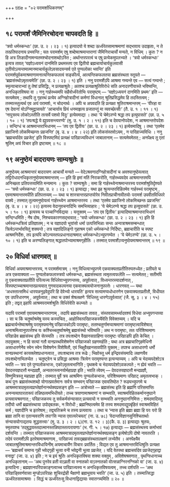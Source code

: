 +++
title = "०२ परामर्शाधिकरणम्"

+++

## १८ परामर्शं जैमिनिरचोदना चापवदति हि ॥

‘त्रयो धर्मस्कन्धाः’ (छा. उ. २ । २३ । १) इत्यादयो ये शब्दा ऊर्ध्वरेतसामाश्रमाणां सद्भावाय उदाहृताः, न ते तत्प्रतिपादनाय प्रभवन्ति ; यतः परामर्शम् एषु शब्देष्वाश्रमान्तराणां जैमिनिराचार्यो मन्यते, न विधिम् । कुतः ? न हि अत्र लिङादीनामन्यतमश्चोदनाशब्दोऽस्ति ; अर्थान्तरपरत्वं च एषु प्रत्येकमुपलभ्यते । ‘त्रयो धर्मस्कन्धाः’ इत्यत्र तावत् ‘यज्ञोऽध्ययनं दानमिति प्रथमस्तप एव द्वितीयो ब्रह्मचार्याचार्यकुलवासी तृतीयोऽत्यन्तमात्मानमाचार्यकुलेऽवसादयन्सर्व एते पुण्यलोका भवन्ति’ इति परामर्शपूर्वकमाश्रमाणामनात्यन्तिकफलत्वं सङ्कीर्त्य, आत्यन्तिकफलतया ब्रह्मसंस्थता स्तूयते — ‘ब्रह्मसंस्थोऽमृतत्वमेति’ (छा. उ. २ । २३ । १) इति । ननु परामर्शेऽपि आश्रमा गम्यन्ते एव — सत्यं गम्यन्ते ; स्मृत्याचाराभ्यां तु तेषां प्रसिद्धिः, न प्रत्यक्षश्रुतेः ; अतश्च प्रत्यक्षश्रुतिविरोधे सति अनादरणीयास्ते भविष्यन्ति, अनधिकृतविषया वा । ननु गार्हस्थ्यमपि सहैवोर्ध्वरेतोभिः परामृष्टम् — ‘यज्ञोऽध्ययनं दानमिति प्रथमः’ इति — सत्यमेवम् ; तथापि तु गृहस्थं प्रत्येव अग्निहोत्रादीनां कर्मणां विधानात् श्रुतिप्रसिद्धमेव हि तदस्तित्वम् ; तस्मात्स्तुत्यर्थ एव अयं परामर्शः, न चोदनार्थः । अपि च अपवदति हि प्रत्यक्षा श्रुतिराश्रमान्तरम् — ‘वीरहा वा एष देवानां योऽग्निमुद्वासयते’ ‘आचार्याय प्रियं धनमाहृत्य प्रजातन्तुं मा व्यवच्छेत्सीः’ (तै. उ. १ । ११ । १) ‘नापुत्रस्य लोकोऽस्तीति तत्सर्वे पशवो विदुः’ इत्येवमाद्या । तथा ‘ये चेमेऽरण्ये श्रद्धा तप इत्युपासते’ (छा. उ. ५ । १० । १) ‘तपःश्रद्धे ये ह्युपवसन्त्यरण्ये’ (मु. उ. १ । २ । ११) इति च देवयानोपदेशः, न आश्रमान्तरोपदेशः । सन्दिग्धं च आश्रमान्तराभिधानम् — ‘तप एव द्वितीयः’ (छा. उ. २ । २३ । १) इत्येवमादिषु । तथा ‘एतमेव प्रव्राजिनो लोकमिच्छन्तः प्रव्रजन्ति’ (बृ. उ. ४ । ४ । २२) इति लोकसंस्तवोऽयम् , न पारिव्राज्यविधिः । ननु ‘ब्रह्मचर्यादेव प्रव्रजेत्’ इति विस्पष्टमिदं प्रत्यक्षं पारिव्राज्यविधानं जाबालानाम् — सत्यमेवमेतत् ; अनपेक्ष्य तु एतां श्रुतिम् अयं विचार इति द्रष्टव्यम् ॥ १८ ॥

## १९ अनुष्ठेयं बादरायणः साम्यश्रुतेः ॥

अनुष्ठेयम् आश्रमान्तरं बादरायण आचार्यो मन्यते — वेदेऽश्रवणादग्निहोत्रादीनां च अवश्यानुष्ठेयत्वात् तद्विरोधादनधिकृतानुष्ठेयमाश्रमान्तरम् — इति हि इमां मतिं निराकरोति, गार्हस्थ्यवदेव आश्रमान्तरमपि अनिच्छता प्रतिपत्तव्यमिति मन्यमानः । कुतः ? साम्यश्रुतेः ; समा हि गार्हस्थ्येनाश्रमान्तरस्य परामर्शश्रुतिर्दृश्यते — ‘त्रयो धर्मस्कन्धाः’ (छा. उ. २ । २३ । १) इत्याद्या ; यथा इह श्रुत्यन्तरविहितमेव गार्हस्थ्यं परामृष्टम् , एवमाश्रमान्तरमपीति प्रतिपत्तव्यम् — यथा च शास्त्रान्तरप्राप्तयोरेव निवीतप्राचीनावीतयोः परामर्श उपवीतविधिपरे वाक्ये ; तस्मात् तुल्यमनुष्ठेयत्वं गार्हस्थ्येन आश्रमान्तरस्य । तथा ‘एतमेव प्रव्राजिनो लोकमिच्छन्तः प्रव्रजन्ति’ (बृ. उ. ४ । ४ । २२) इत्यस्य वेदानुवचनादिभिः समभिव्याहारः ; ‘ये चेमेऽरण्ये श्रद्धा तप इत्युपासते’ (छा. उ. ५ । १० । १) इत्यस्य च पञ्चाग्निविद्यया । यत्तूक्तम् — ‘तप एव द्वितीयः’ इत्यादिष्वाश्रमान्तराभिधानं सन्दिग्धमिति ; नैष दोषः, निश्चयकारणसद्भावात् ; ‘त्रयो धर्मस्कन्धाः’ (छा. उ. २ । २३ । १) इति हि धर्मस्कन्धत्रित्वं प्रतिज्ञातम् ; न च यज्ञादयो भूयांसो धर्मा उत्पत्तिभिन्नाः सन्तः अन्यत्राश्रमसम्बन्धात् त्रित्वेऽन्तर्भावयितुं शक्यन्ते ; तत्र यज्ञादिलिङ्गो गृहाश्रम एको धर्मस्कन्धो निर्दिष्टः, ब्रह्मचारीति च स्पष्ट आश्रमनिर्देशः, तप इत्यपि कोऽन्यस्तपःप्रधानादाश्रमात् धर्मस्कन्धोऽभ्युपगम्येत । ‘ये चेमेऽरण्ये’ (छा. उ. ५ । १० । १) इति च अरण्यलिङ्गात् श्रद्धातपोभ्यामाश्रमगृहीतिः । तस्मात् परमार्शेऽप्यनुष्ठेयमाश्रमान्तरम् ॥ १९ ॥

## २० विधिर्वा धारणवत् ॥

विधिर्वा अयमाश्रमान्तरस्य, न परामर्शमात्रम् । ननु विधित्वाभ्युपगमे एकवाक्यताप्रतीतिरुपरुध्येत ; प्रतीयते च अत्र एकवाक्यता — पुण्यलोकफलास्त्रयो धर्मस्कन्धाः, ब्रह्मसंस्थता त्वमृतत्वफलेति — सत्यमेतत् ; सतीमपि तु एकवाक्यताप्रतीतिं परित्यज्य विधिरेवाभ्युपगन्तव्यः, अपूर्वत्वात् , विध्यन्तरस्यादर्शनात् , विस्पष्टाच्चाश्रमान्तरप्रत्ययात् गुणवादकल्पनया एकवाक्यत्वयोजनानुपपत्तेः । धारणवत् — यथा ‘अधस्तात्समिधं धारयन्ननुद्रवेदुपरि हि देवेभ्यो धारयति’ इत्यत्र सत्यामप्यधोधारणेन एकवाक्यताप्रतीतौ, विधीयत एव उपरिधारणम् , अपूर्वत्वात् ; तथा च उक्तं शेषलक्षणे ‘विधिस्तु धारणेऽपूर्वत्वात्’ (जै. सू. ३ । ४ । १५) इति ; तद्वत् इहापि आश्रमपरामर्शश्रुतिः विधिरेवेति कल्प्यते ॥

यदापि परामर्श एवायमाश्रमान्तराणाम् , तदापि ब्रह्मसंस्थता तावत् , संस्तवसामर्थ्यादवश्यं विधेया अभ्युपगन्तव्या । सा च किं चतुर्ष्वाश्रमेषु यस्य कस्यचित् , आहोस्वित्परिव्राजकस्यैवेति विवेक्तव्यम् । यदि च ब्रह्मचार्यन्तेष्वाश्रमेषु परामृश्यमानेषु परिव्राजकोऽपि परामृष्टः, ततश्चतुर्णामप्याश्रमाणां परामृष्टत्वाविशेषात् अनाश्रमित्वानुपपत्तेश्च यः कश्चिच्चतुर्ष्वाश्रमेषु ब्रह्मसंस्थो भविष्यति ; अथ न परामृष्टः, ततः परिशिष्यमाणः परिव्राडेव ब्रह्मसंस्थ इति सेत्स्यति । तत्र तपःशब्देन वैखानसग्राहिणा परामृष्टः परिव्राडपि इति केचित् । तदयुक्तम् ; न हि सत्यां गतौ वानप्रस्थविशेषणेन परिव्राजको ग्रहणमर्हति ; यथा अत्र ब्रह्मचारिगृहमेधिनौ असाधारणेनैव स्वेन स्वेन विशेषणेन विशेषितौ, एवं भिक्षुवैखानसावपीति युक्तम् ; तपश्च असाधारणो धर्मो वानप्रस्थानां कायक्लेशप्रधानत्वात् , तपःशब्दस्य तत्र रूढेः ; भिक्षोस्तु धर्म इन्द्रियसंयमादिः लक्षणयैव तपःशब्देनाभिलप्येत । चतुष्ट्वेन च प्रसिद्धा आश्रमाः त्रित्वेन परामृश्यन्त इत्यन्याय्यम् । अपि च भेदव्यपदेशोऽत्र भवति — त्रय एते पुण्यलोकभाजः, एकोऽमृतत्वभागिति ; पृथक्त्वे च भेदव्यपदेशोऽवकल्पते ; न ह्येवं भवति — देवदत्तयज्ञदत्तौ मन्दप्रज्ञौ, अन्यतरस्त्वनयोर्महाप्रज्ञ इति ; भवति त्वेवम् — देवदत्तयज्ञदत्तौ मन्दप्रज्ञौ, विष्णुमित्रस्तु महाप्रज्ञ इति ; तस्मात् पूर्वे त्रय आश्रमिणः पुण्यलोकभाजः, परिशिष्यमाणः परिव्राट् अमृतत्वभाक् । कथं पुनः ब्रह्मसंस्थशब्दो योगात्प्रवर्तमानः सर्वत्र सम्भवन् परिव्राजक एवावतिष्ठेत ? रूढ्यभ्युपगमे च आश्रममात्रादमृतत्वप्राप्तेर्ज्ञानानर्थक्यप्रसङ्ग इति — अत्रोच्यते — ब्रह्मसंस्थ इति हि ब्रह्मणि परिसमाप्तिः अनन्यव्यापारतारूपं तन्निष्ठत्वमभिधीयते ; तच्च त्रयाणामाश्रमाणां न सम्भवति, स्वाश्रमविहितकर्माननुष्ठाने प्रत्यवायश्रवणात् ; परिव्राजकस्य तु सर्वकर्मसंन्यासात् प्रत्यवायो न सम्भवति अननुष्ठाननिमित्तः ; शमदमादिस्तु तदीयो धर्मो ब्रह्मसंस्थाया उपोद्बलकः, न विरोधी ; ब्रह्मनिष्ठत्वमेव हि तस्य शमदमाद्युपबृंहितं स्वाश्रमविहितं कर्म ; यज्ञादीनि च इतरेषाम् ; तद्व्यतिक्रमे च तस्य प्रत्यवायः । तथा च ‘न्यास इति ब्रह्मा ब्रह्मा हि परः परो हि ब्रह्मा तानि वा एतान्यवराणि तपाꣳसि न्यास एवात्यरेचयत्’ (ना. उ. ७८) ‘वेदान्तविज्ञानसुनिश्चितार्थाः संन्यासयोगाद्यतयः शुद्धसत्त्वाः’ (मु. उ. ३ । २ । ६)(ना. उ. १२ । ३)(कै. उ. ३) इत्याद्याः श्रुतयः, स्मृतयश्च ‘तद्बुद्धयस्तदात्मानस्तन्निष्ठास्तत्परायणाः’ (भ. गी. ५ । १७) इत्याद्याः — ब्रह्मसंस्थस्य कर्माभावं दर्शयन्ति । तस्मात् परिव्राजकस्य आश्रममात्रादमृतत्वप्राप्तेर्ज्ञानानर्थक्यप्रसङ्ग इत्येषोऽपि दोषो नावतरति । तदेवं परामर्शेऽपि इतरेषामाश्रमाणाम् , पारिव्राज्यं तावद्ब्रह्मसंस्थतालक्षणं लभ्येतैव । अनपेक्ष्यैव जाबालश्रुतिमाश्रमान्तरविधायिनीम् अयमाचार्येण विचारः प्रवर्तितः ; विद्यत एव तु आश्रमान्तरविधिश्रुतिः प्रत्यक्षा — ‘ब्रह्मचर्यं समाप्य गृही भवेद्गृही भूत्वा वनी भवेद्वनी भूत्वा प्रव्रजेत् । यदि वेतरथा ब्रह्मचर्यादेव प्रव्रजेद्गृहाद्वा वनाद्वा’ (जा. उ. ४) इति ; न च इयं श्रुतिः अनधिकृतविषया शक्या वक्तुम् , अविशेषश्रवणात् , पृथग्विधानाच्च अनधिकृतानाम् — ‘अथ पुनरेव व्रती वाऽव्रती वा स्नातको वाऽस्नातको वोत्सन्नाग्निरनग्निको वा’ (जा. उ. ४) इत्यादिना ; ब्रह्मज्ञानपरिपाकाङ्गत्वाच्च पारिव्राज्यस्य न अनधिकृतविषयत्वम् , तच्च दर्शयति — ‘अथ परिव्राड्विवर्णवासा मुण्डोऽपरिग्रहः शुचिरद्रोही भैक्षाणो ब्रह्मभूयाय भवति’ (जा. उ. ५) इति । तस्मात्सिद्धा ऊर्ध्वरेतसामाश्रमाः । सिद्धं च ऊर्ध्वरेतःसु विधानाद्विद्यायाः स्वातन्त्र्यमिति ॥ २० ॥
